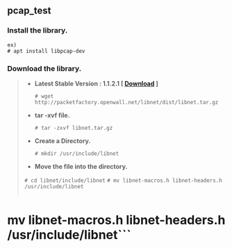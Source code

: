 **pcap_test**
-------------

### Install the library.

```
ex)
# apt install libpcap-dev 
```


### Download the library.

> - **Latest Stable Version : 1.1.2.1 [ [Download](http://packetfactory.openwall.net/libnet/dist/libnet.tar.gz) ]**
>
> 		# wget http://packetfactory.openwall.net/libnet/dist/libnet.tar.gz
> - **tar -xvf file.**
>
> 		# tar -zxvf libnet.tar.gz
> - **Create a Directory.**
>
> 		# mkdir /usr/include/libnet
> - **Move the file into the directory.**
>
> ```# cd libnet/include/libnet```
>```# mv libnet-macros.h libnet-headers.h /usr/include/libnet```
>
> ```# cd libnet/include/libnet
# mv libnet-macros.h libnet-headers.h /usr/include/libnet```
